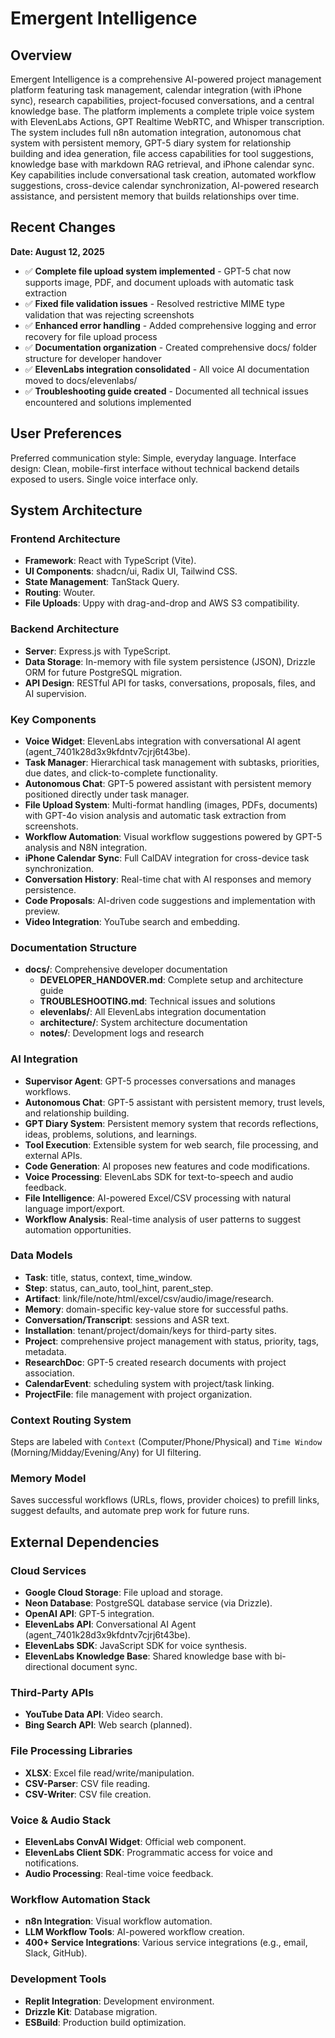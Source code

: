 # Emergent Intelligence

## Overview
Emergent Intelligence is a comprehensive AI-powered project management platform featuring task management, calendar integration (with iPhone sync), research capabilities, project-focused conversations, and a central knowledge base. The platform implements a complete triple voice system with ElevenLabs Actions, GPT Realtime WebRTC, and Whisper transcription. The system includes full n8n automation integration, autonomous chat system with persistent memory, GPT-5 diary system for relationship building and idea generation, file access capabilities for tool suggestions, knowledge base with markdown RAG retrieval, and iPhone calendar sync. Key capabilities include conversational task creation, automated workflow suggestions, cross-device calendar synchronization, AI-powered research assistance, and persistent memory that builds relationships over time.

## Recent Changes
**Date: August 12, 2025**
- ✅ **Complete file upload system implemented** - GPT-5 chat now supports image, PDF, and document uploads with automatic task extraction
- ✅ **Fixed file validation issues** - Resolved restrictive MIME type validation that was rejecting screenshots
- ✅ **Enhanced error handling** - Added comprehensive logging and error recovery for file upload process
- ✅ **Documentation organization** - Created comprehensive docs/ folder structure for developer handover
- ✅ **ElevenLabs integration consolidated** - All voice AI documentation moved to docs/elevenlabs/
- ✅ **Troubleshooting guide created** - Documented all technical issues encountered and solutions implemented

## User Preferences
Preferred communication style: Simple, everyday language.
Interface design: Clean, mobile-first interface without technical backend details exposed to users. Single voice interface only.

## System Architecture

### Frontend Architecture
- **Framework**: React with TypeScript (Vite).
- **UI Components**: shadcn/ui, Radix UI, Tailwind CSS.
- **State Management**: TanStack Query.
- **Routing**: Wouter.
- **File Uploads**: Uppy with drag-and-drop and AWS S3 compatibility.

### Backend Architecture
- **Server**: Express.js with TypeScript.
- **Data Storage**: In-memory with file system persistence (JSON), Drizzle ORM for future PostgreSQL migration.
- **API Design**: RESTful API for tasks, conversations, proposals, files, and AI supervision.

### Key Components
- **Voice Widget**: ElevenLabs integration with conversational AI agent (agent_7401k28d3x9kfdntv7cjrj6t43be).
- **Task Manager**: Hierarchical task management with subtasks, priorities, due dates, and click-to-complete functionality.
- **Autonomous Chat**: GPT-5 powered assistant with persistent memory positioned directly under task manager.
- **File Upload System**: Multi-format handling (images, PDFs, documents) with GPT-4o vision analysis and automatic task extraction from screenshots.
- **Workflow Automation**: Visual workflow suggestions powered by GPT-5 analysis and N8N integration.
- **iPhone Calendar Sync**: Full CalDAV integration for cross-device task synchronization.
- **Conversation History**: Real-time chat with AI responses and memory persistence.
- **Code Proposals**: AI-driven code suggestions and implementation with preview.
- **Video Integration**: YouTube search and embedding.

### Documentation Structure
- **docs/**: Comprehensive developer documentation
  - **DEVELOPER_HANDOVER.md**: Complete setup and architecture guide
  - **TROUBLESHOOTING.md**: Technical issues and solutions
  - **elevenlabs/**: All ElevenLabs integration documentation
  - **architecture/**: System architecture documentation
  - **notes/**: Development logs and research

### AI Integration
- **Supervisor Agent**: GPT-5 processes conversations and manages workflows.
- **Autonomous Chat**: GPT-5 assistant with persistent memory, trust levels, and relationship building.
- **GPT Diary System**: Persistent memory system that records reflections, ideas, problems, solutions, and learnings.
- **Tool Execution**: Extensible system for web search, file processing, and external APIs.
- **Code Generation**: AI proposes new features and code modifications.
- **Voice Processing**: ElevenLabs SDK for text-to-speech and audio feedback.
- **File Intelligence**: AI-powered Excel/CSV processing with natural language import/export.
- **Workflow Analysis**: Real-time analysis of user patterns to suggest automation opportunities.

### Data Models
- **Task**: title, status, context, time_window.
- **Step**: status, can_auto, tool_hint, parent_step.
- **Artifact**: link/file/note/html/excel/csv/audio/image/research.
- **Memory**: domain-specific key-value store for successful paths.
- **Conversation/Transcript**: sessions and ASR text.
- **Installation**: tenant/project/domain/keys for third-party sites.
- **Project**: comprehensive project management with status, priority, tags, metadata.
- **ResearchDoc**: GPT-5 created research documents with project association.
- **CalendarEvent**: scheduling system with project/task linking.
- **ProjectFile**: file management with project organization.

### Context Routing System
Steps are labeled with `Context` (Computer/Phone/Physical) and `Time Window` (Morning/Midday/Evening/Any) for UI filtering.

### Memory Model
Saves successful workflows (URLs, flows, provider choices) to prefill links, suggest defaults, and automate prep work for future runs.

## External Dependencies

### Cloud Services
- **Google Cloud Storage**: File upload and storage.
- **Neon Database**: PostgreSQL database service (via Drizzle).
- **OpenAI API**: GPT-5 integration.
- **ElevenLabs API**: Conversational AI Agent (agent_7401k28d3x9kfdntv7cjrj6t43be).
- **ElevenLabs SDK**: JavaScript SDK for voice synthesis.
- **ElevenLabs Knowledge Base**: Shared knowledge base with bi-directional document sync.

### Third-Party APIs
- **YouTube Data API**: Video search.
- **Bing Search API**: Web search (planned).

### File Processing Libraries
- **XLSX**: Excel file read/write/manipulation.
- **CSV-Parser**: CSV file reading.
- **CSV-Writer**: CSV file creation.

### Voice & Audio Stack
- **ElevenLabs ConvAI Widget**: Official web component.
- **ElevenLabs Client SDK**: Programmatic access for voice and notifications.
- **Audio Processing**: Real-time voice feedback.

### Workflow Automation Stack
- **n8n Integration**: Visual workflow automation.
- **LLM Workflow Tools**: AI-powered workflow creation.
- **400+ Service Integrations**: Various service integrations (e.g., email, Slack, GitHub).

### Development Tools
- **Replit Integration**: Development environment.
- **Drizzle Kit**: Database migration.
- **ESBuild**: Production build optimization.
